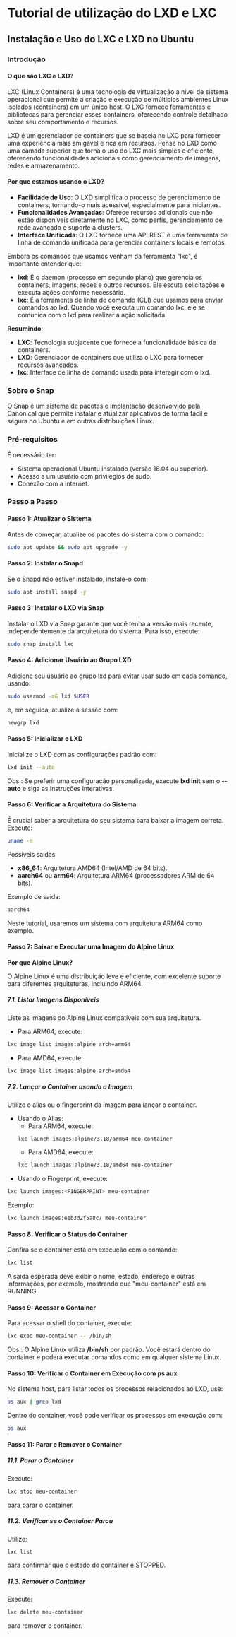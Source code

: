 # Tutorial de utilização do LXD e LXC

## Instalação e Uso do LXC e LXD no Ubuntu

### Introdução

#### O que são LXC e LXD?

LXC (Linux Containers) é uma tecnologia de virtualização a nível de sistema operacional que permite a criação e execução de múltiplos ambientes Linux isolados (containers) em um único host. O LXC fornece ferramentas e bibliotecas para gerenciar esses containers, oferecendo controle detalhado sobre seu comportamento e recursos.

LXD é um gerenciador de containers que se baseia no LXC para fornecer uma experiência mais amigável e rica em recursos. Pense no LXD como uma camada superior que torna o uso do LXC mais simples e eficiente, oferecendo funcionalidades adicionais como gerenciamento de imagens, redes e armazenamento.

#### Por que estamos usando o LXD?

- **Facilidade de Uso**: O LXD simplifica o processo de gerenciamento de containers, tornando-o mais acessível, especialmente para iniciantes.
- **Funcionalidades Avançadas**: Oferece recursos adicionais que não estão disponíveis diretamente no LXC, como perfis, gerenciamento de rede avançado e suporte a clusters.
- **Interface Unificada**: O LXD fornece uma API REST e uma ferramenta de linha de comando unificada para gerenciar containers locais e remotos.

Embora os comandos que usamos venham da ferramenta "lxc", é importante entender que:

- **lxd**: É o daemon (processo em segundo plano) que gerencia os containers, imagens, redes e outros recursos. Ele escuta solicitações e executa ações conforme necessário.
- **lxc**: É a ferramenta de linha de comando (CLI) que usamos para enviar comandos ao lxd. Quando você executa um comando lxc, ele se comunica com o lxd para realizar a ação solicitada.

**Resumindo**:

- **LXC**: Tecnologia subjacente que fornece a funcionalidade básica de containers.
- **LXD**: Gerenciador de containers que utiliza o LXC para fornecer recursos avançados.
- **lxc**: Interface de linha de comando usada para interagir com o lxd.

### Sobre o Snap

O Snap é um sistema de pacotes e implantação desenvolvido pela Canonical que permite instalar e atualizar aplicativos de forma fácil e segura no Ubuntu e em outras distribuições Linux.

### Pré-requisitos

É necessário ter:

- Sistema operacional Ubuntu instalado (versão 18.04 ou superior).
- Acesso a um usuário com privilégios de sudo.
- Conexão com a internet.

### Passo a Passo

#### Passo 1: Atualizar o Sistema

Antes de começar, atualize os pacotes do sistema com o comando:

```bash
sudo apt update && sudo apt upgrade -y
```

#### Passo 2: Instalar o Snapd

Se o Snapd não estiver instalado, instale-o com:

```bash
sudo apt install snapd -y
```

#### Passo 3: Instalar o LXD via Snap

Instalar o LXD via Snap garante que você tenha a versão mais recente, independentemente da arquitetura do sistema. Para isso, execute:

```bash
sudo snap install lxd
```

#### Passo 4: Adicionar Usuário ao Grupo LXD

Adicione seu usuário ao grupo lxd para evitar usar sudo em cada comando, usando:

```bash
sudo usermod -aG lxd $USER
```

e, em seguida, atualize a sessão com:

```bash
newgrp lxd
```

#### Passo 5: Inicializar o LXD

Inicialize o LXD com as configurações padrão com:

```bash
lxd init --auto
```

Obs.: Se preferir uma configuração personalizada, execute **lxd init** sem o **--auto** e siga as instruções interativas.

#### Passo 6: Verificar a Arquitetura do Sistema

É crucial saber a arquitetura do seu sistema para baixar a imagem correta. Execute:

```bash
uname -m
```

Possíveis saídas:

- **x86_64**: Arquitetura AMD64 (Intel/AMD de 64 bits).
- **aarch64** ou **arm64**: Arquitetura ARM64 (processadores ARM de 64 bits).

Exemplo de saída:

```bash
aarch64
```

Neste tutorial, usaremos um sistema com arquitetura ARM64 como exemplo.

#### Passo 7: Baixar e Executar uma Imagem do Alpine Linux

**Por que Alpine Linux?**

O Alpine Linux é uma distribuição leve e eficiente, com excelente suporte para diferentes arquiteturas, incluindo ARM64.

##### 7.1. Listar Imagens Disponíveis

Liste as imagens do Alpine Linux compatíveis com sua arquitetura.

- Para ARM64, execute:

```bash
lxc image list images:alpine arch=arm64
```

- Para AMD64, execute:

```bash
lxc image list images:alpine arch=amd64
```

##### 7.2. Lançar o Container usando a Imagem

Utilize o alias ou o fingerprint da imagem para lançar o container.

- Usando o Alias:
  - Para ARM64, execute:
  ```bash
  lxc launch images:alpine/3.18/arm64 meu-container
  ```
  - Para AMD64, execute:
  ```bash
  lxc launch images:alpine/3.18/amd64 meu-container
  ```
- Usando o Fingerprint, execute:

```bash
lxc launch images:<FINGERPRINT> meu-container
```

Exemplo:

```bash
lxc launch images:e1b3d2f5a8c7 meu-container
```

#### Passo 8: Verificar o Status do Container

Confira se o container está em execução com o comando:

```bash
lxc list
```

A saída esperada deve exibir o nome, estado, endereço e outras informações, por exemplo, mostrando que "meu-container" está em RUNNING.

#### Passo 9: Acessar o Container

Para acessar o shell do container, execute:

```bash
lxc exec meu-container -- /bin/sh
```

Obs.: O Alpine Linux utiliza **/bin/sh** por padrão. Você estará dentro do container e poderá executar comandos como em qualquer sistema Linux.

#### Passo 10: Verificar o Container em Execução com **ps aux**

No sistema host, para listar todos os processos relacionados ao LXD, use:

```bash
ps aux | grep lxd
```

Dentro do container, você pode verificar os processos em execução com:

```bash
ps aux
```

#### Passo 11: Parar e Remover o Container

##### 11.1. Parar o Container

Execute:

```bash
lxc stop meu-container
```

para parar o container.

##### 11.2. Verificar se o Container Parou

Utilize:

```bash
lxc list
```

para confirmar que o estado do container é STOPPED.

##### 11.3. Remover o Container

Execute:

```bash
lxc delete meu-container
```

para remover o container.
